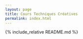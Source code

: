 ```yaml
---
layout: page
title: Cours Techniques Créatives
permalink: index.html
---
```


{% include_relative README.md %}